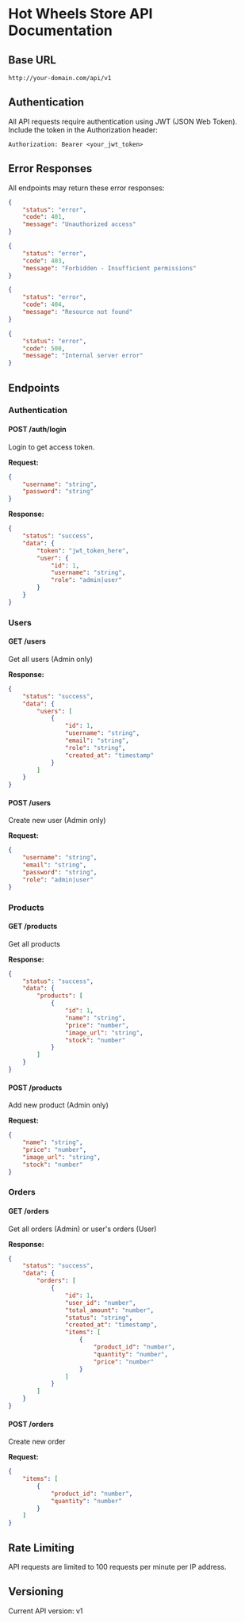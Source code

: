 # Hot Wheels Store API Documentation

## Base URL
```
http://your-domain.com/api/v1
```

## Authentication
All API requests require authentication using JWT (JSON Web Token). Include the token in the Authorization header:
```
Authorization: Bearer <your_jwt_token>
```

## Error Responses
All endpoints may return these error responses:
```json
{
    "status": "error",
    "code": 401,
    "message": "Unauthorized access"
}
```
```json
{
    "status": "error",
    "code": 403,
    "message": "Forbidden - Insufficient permissions"
}
```
```json
{
    "status": "error",
    "code": 404,
    "message": "Resource not found"
}
```
```json
{
    "status": "error",
    "code": 500,
    "message": "Internal server error"
}
```

## Endpoints

### Authentication

#### POST /auth/login
Login to get access token.

**Request:**
```json
{
    "username": "string",
    "password": "string"
}
```

**Response:**
```json
{
    "status": "success",
    "data": {
        "token": "jwt_token_here",
        "user": {
            "id": 1,
            "username": "string",
            "role": "admin|user"
        }
    }
}
```

### Users

#### GET /users
Get all users (Admin only)

**Response:**
```json
{
    "status": "success",
    "data": {
        "users": [
            {
                "id": 1,
                "username": "string",
                "email": "string",
                "role": "string",
                "created_at": "timestamp"
            }
        ]
    }
}
```

#### POST /users
Create new user (Admin only)

**Request:**
```json
{
    "username": "string",
    "email": "string",
    "password": "string",
    "role": "admin|user"
}
```

### Products

#### GET /products
Get all products

**Response:**
```json
{
    "status": "success",
    "data": {
        "products": [
            {
                "id": 1,
                "name": "string",
                "price": "number",
                "image_url": "string",
                "stock": "number"
            }
        ]
    }
}
```

#### POST /products
Add new product (Admin only)

**Request:**
```json
{
    "name": "string",
    "price": "number",
    "image_url": "string",
    "stock": "number"
}
```

### Orders

#### GET /orders
Get all orders (Admin) or user's orders (User)

**Response:**
```json
{
    "status": "success",
    "data": {
        "orders": [
            {
                "id": 1,
                "user_id": "number",
                "total_amount": "number",
                "status": "string",
                "created_at": "timestamp",
                "items": [
                    {
                        "product_id": "number",
                        "quantity": "number",
                        "price": "number"
                    }
                ]
            }
        ]
    }
}
```

#### POST /orders
Create new order

**Request:**
```json
{
    "items": [
        {
            "product_id": "number",
            "quantity": "number"
        }
    ]
}
```

## Rate Limiting
API requests are limited to 100 requests per minute per IP address.

## Versioning
Current API version: v1 